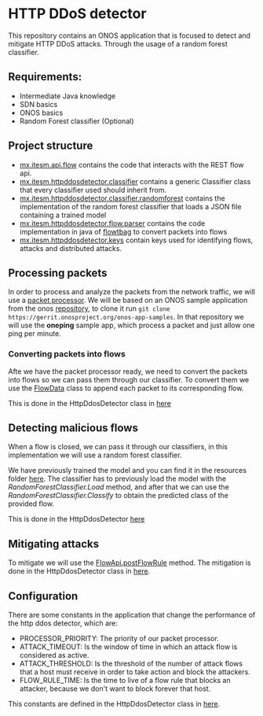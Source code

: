 # HTTP DDoS detector 
This repository contains an ONOS application that is focused to detect and mitigate HTTP DDoS attacks. Through the usage of a random forest classifier.

## Requirements:
- Intermediate Java knowledge
- SDN basics
- ONOS basics
- Random Forest classifier (Optional)

## Project structure
- [mx.itesm.api.flow](./src/main/java/mx/itesm/api/flow) contains the code that interacts with the REST flow api.
- [mx.itesm.httpddosdetector.classifier](./src/main/java/mx/itesm/httpddosdetector/classifier) contains a generic Classifier class that every classifier used should inherit from.
- [mx.itesm.httpddosdetector.classifier.randomforest](./src/main/java/mx/itesm/httpddosdetector/classifier/randomforest) contains the implementation of the random forest classifier that loads a JSON file containing a trained model
- [mx.itesm.httpddosdetector.flow.parser](./src/main/java/mx/itesm/httpddosdetector/flow/parser) contains the code implementation in java of [flowtbag](https://github.com/DanielArndt/flowtbag) to convert packets into flows
- [mx.itesm.httpddosdetector.keys](./src/main/java/mx/itesm/httpddosdetector/keys) contain keys used for identifying flows, attacks and distributed attacks.

## Processing packets 
In order to process and analyze the packets from the network traffic, we will use a [packet processor](http://api.onosproject.org/1.7.0/org/onosproject/net/packet/PacketProcessor.html). We will be based on an ONOS sample application from the onos [repository](https://wiki.onosproject.org/display/ONOS/Building+the+ONOS+Sample+Apps), to clone it run `git clone https://gerrit.onosproject.org/onos-app-samples`. In that repository we will use the **oneping** sample app, which process a packet and just allow one ping per minute.

### Converting packets into flows
Afte we have the packet processor ready, we need to convert the packets into flows so we can pass them through our classifier. To convert them we use the [FlowData](./flow/parser/FlowData.java) class to append each packet to its corresponding flow. 

This is done in the HttpDdosDetector class in [here](./src/main/java/mx/itesm/httpddosdetector/HttpDdosDetector.java#L147-L182)

## Detecting malicious flows
When a flow is closed, we can pass it through our classifiers, in this implementation we will use a random forest classifier. 

We have previously trained the model and you can find it in the resources folder [here](./src/main/resources/models/random_forest_bin.json). The classifier has to previously load the model with the _RandomForestClassifier.Load_ method, and after that we can use the _RandomForestClassifier.Classify_ to obtain the predicted class of the provided flow.

This is done in the HttpDdosDetector [here](./src/main/java/mx/itesm/httpddosdetector/HttpDdosDetector.java#L184-L214)

## Mitigating attacks

To mitigate we will use the [FlowApi.postFlowRule](./src/main/java/mx/itesm/api/flow/FlowApi.java#L63) method. The mitigation is done in the HttpDdosDetector class in [here](./src/main/java/mx/itesm/httpddosdetector/HttpDdosDetector.java#L216-L259). 

## Configuration
There are some constants in the application that change the performance of the http ddos detector, which are:
- PROCESSOR_PRIORITY: The priority of our packet processor.
- ATTACK_TIMEOUT: Is the window of time in which an attack flow is considered as active.
- ATTACK_THRESHOLD: Is the threshold of the number of attack flows that a host must receive in order to take action and block the attackers.
- FLOW_RULE_TIME: Is the time to live of a flow rule that blocks an attacker, because we don't want to block forever that host.

This constants are defined in the HttpDdosDetector class in [here](./src/main/java/mx/itesm/httpddosdetector/HttpDdosDetector.java#L70-L77).